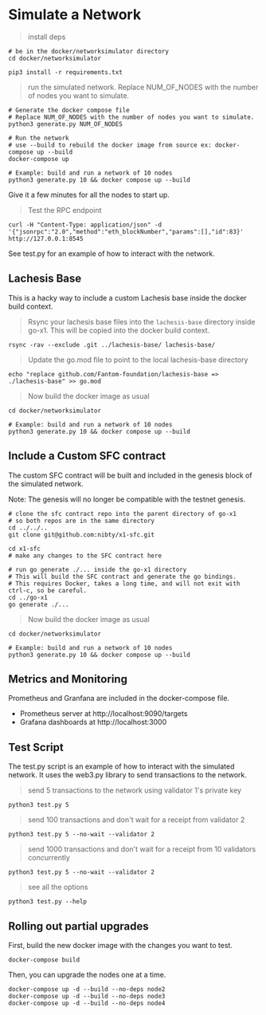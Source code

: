 # Simulate a Network

> install deps
```shell
# be in the docker/networksimulator directory
cd docker/networksimulator

pip3 install -r requirements.txt
```

> run the simulated network. Replace NUM_OF_NODES with the number of nodes you want to simulate.

```shell
# Generate the docker compose file
# Replace NUM_OF_NODES with the number of nodes you want to simulate.
python3 generate.py NUM_OF_NODES

# Run the network
# use --build to rebuild the docker image from source ex: docker-compose up --build
docker-compose up

# Example: build and run a network of 10 nodes
python3 generate.py 10 && docker compose up --build
```

Give it a few minutes for all the nodes to start up.

> Test the RPC endpoint
```shell
curl -H "Content-Type: application/json" -d '{"jsonrpc":"2.0","method":"eth_blockNumber","params":[],"id":83}' http://127.0.0.1:8545
```

See test.py for an example of how to interact with the network.

## Lachesis Base

This is a hacky way to include a custom Lachesis base inside the docker build context.

> Rsync your lachesis base files into the `lachesis-base` directory inside go-x1. This will be copied into the docker build context.
```shell
rsync -rav --exclude .git ../lachesis-base/ lachesis-base/
```
 
> Update the go.mod file to point to the local lachesis-base directory
```shell
echo "replace github.com/Fantom-foundation/lachesis-base => ./lachesis-base" >> go.mod
```

> Now build the docker image as usual
```shell
cd docker/networksimulator

# Example: build and run a network of 10 nodes
python3 generate.py 10 && docker compose up --build
```

## Include a Custom SFC contract

The custom SFC contract will be built and included in the genesis block of the simulated network. 

Note: The genesis will no longer be compatible with the testnet genesis.

```shell
# clone the sfc contract repo into the parent directory of go-x1
# so both repos are in the same directory
cd ../../..
git clone git@github.com:nibty/x1-sfc.git

cd x1-sfc
# make any changes to the SFC contract here

# run go generate ./... inside the go-x1 directory
# This will build the SFC contract and generate the go bindings.
# This requires Docker, takes a long time, and will not exit with ctrl-c, so be careful.
cd ../go-x1
go generate ./...
```

> Now build the docker image as usual
```shell
cd docker/networksimulator

# Example: build and run a network of 10 nodes
python3 generate.py 10 && docker compose up --build
```

## Metrics and Monitoring

Prometheus and Granfana are included in the docker-compose file.

- Prometheus server at http://localhost:9090/targets
- Grafana dashboards at http://localhost:3000

## Test Script

The test.py script is an example of how to interact with the simulated network. It uses the web3.py library to send transactions to the network.

> send 5 transactions to the network using validator 1's private key
```shell
python3 test.py 5
```

> send 100 transactions and don't wait for a receipt from validator 2
```shell
python3 test.py 5 --no-wait --validator 2
```

> send 1000 transactions and don't wait for a receipt from 10 validators concurrently
```shell
python3 test.py 5 --no-wait --validator 2
```

> see all the options
```shell
python3 test.py --help
```

## Rolling out partial upgrades

First, build the new docker image with the changes you want to test.

```shell
docker-compose build
```

Then, you can upgrade the nodes one at a time.

```shell
docker-compose up -d --build --no-deps node2
docker-compose up -d --build --no-deps node3
docker-compose up -d --build --no-deps node4
```
